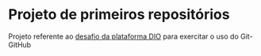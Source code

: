 # Projeto de primeiros repositórios
Projeto referente ao [desafio da plataforma DIO](https://github.com/LuanEvander/desafio-dio-primeiro-repositorio) para exercitar o uso do Git-GitHub
